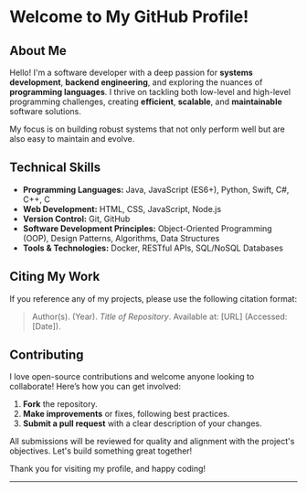 # Welcome to My GitHub Profile!

## About Me
Hello! I'm a software developer with a deep passion for **systems development**, **backend engineering**, and exploring the nuances of **programming languages**. I thrive on tackling both low-level and high-level programming challenges, creating **efficient**, **scalable**, and **maintainable** software solutions.

My focus is on building robust systems that not only perform well but are also easy to maintain and evolve.

## Technical Skills
- **Programming Languages:** Java, JavaScript (ES6+), Python, Swift, C#, C++, C
- **Web Development:** HTML, CSS, JavaScript, Node.js
- **Version Control:** Git, GitHub
- **Software Development Principles:** Object-Oriented Programming (OOP), Design Patterns, Algorithms, Data Structures
- **Tools & Technologies:** Docker, RESTful APIs, SQL/NoSQL Databases

## Citing My Work
If you reference any of my projects, please use the following citation format:

> Author(s). (Year). _Title of Repository_. Available at: [URL] (Accessed: [Date]).

## Contributing
I love open-source contributions and welcome anyone looking to collaborate! Here’s how you can get involved:

1. **Fork** the repository.
2. **Make improvements** or fixes, following best practices.
3. **Submit a pull request** with a clear description of your changes.

All submissions will be reviewed for quality and alignment with the project's objectives. Let's build something great together!

Thank you for visiting my profile, and happy coding!

---
